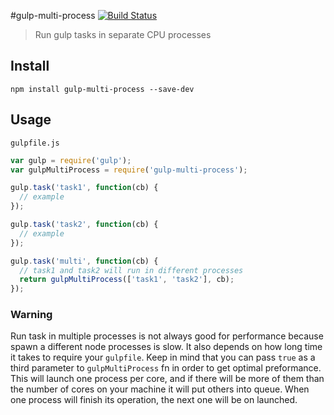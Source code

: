 #gulp-multi-process
[![Build Status](https://travis-ci.org/juanfran/gulp-multi-process.svg)](https://travis-ci.org/juanfran/gulp-multi-process)
> Run gulp tasks in separate CPU processes


## Install

```shell
npm install gulp-multi-process --save-dev
```

## Usage

`gulpfile.js`
```js
var gulp = require('gulp');
var gulpMultiProcess = require('gulp-multi-process');

gulp.task('task1', function(cb) {
  // example
});

gulp.task('task2', function(cb) {
  // example
});

gulp.task('multi', function(cb) {
  // task1 and task2 will run in different processes
  return gulpMultiProcess(['task1', 'task2'], cb);
});
```

### Warning

Run task in multiple processes is not always good for performance because spawn a different node processes is slow. It also depends on how long time it takes to require your `gulpfile`.
Keep in mind that you can pass `true` as a third parameter to `gulpMultiProcess` fn in order to get optimal preformance. This will launch one process per core, and if there will be more of them than the number of cores on your machine it will put others into queue. When one process will finish its operation, the next one will be on launched.
